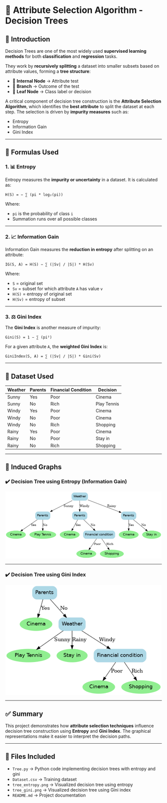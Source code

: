 # 🎯 Attribute Selection Algorithm - Decision Trees

## 📌 Introduction

Decision Trees are one of the most widely used **supervised learning methods** for both **classification** and **regression** tasks.

They work by **recursively splitting** a dataset into smaller subsets based on attribute values, forming a **tree structure**:

- 🔹 **Internal Node** → Attribute test  
- 🔹 **Branch** → Outcome of the test  
- 🔹 **Leaf Node** → Class label or decision

A critical component of decision tree construction is the **Attribute Selection Algorithm**, which identifies the **best attribute** to split the dataset at each step. The selection is driven by **impurity measures** such as:

- Entropy  
- Information Gain  
- Gini Index  

---

## 📐 Formulas Used

### 1. 📊 Entropy
Entropy measures the **impurity or uncertainty** in a dataset. It is calculated as:

```
H(S) = − ∑ (pi * log₂(pi))
```
Where:  
- `pi` is the probability of class `i`  
- Summation runs over all possible classes

---

### 2. 📈 Information Gain
Information Gain measures the **reduction in entropy** after splitting on an attribute:

```
IG(S, A) = H(S) − ∑ (|Sv| / |S|) * H(Sv)
```

Where:  
- `S` = original set  
- `Sv` = subset for which attribute `A` has value `v`  
- `H(S)` = entropy of original set  
- `H(Sv)` = entropy of subset

---

### 3. ⚖️ Gini Index
The **Gini Index** is another measure of impurity:

```
Gini(S) = 1 − ∑ (pi²)
```

For a given attribute `A`, the **weighted Gini Index** is:

```
GiniIndex(S, A) = ∑ (|Sv| / |S|) * Gini(Sv)
```

---

## 📂 Dataset Used

| Weather | Parents | Financial Condition | Decision     |
|---------|---------|---------------------|--------------|
| Sunny   | Yes     | Poor                | Cinema       |
| Sunny   | No      | Rich                | Play Tennis  |
| Windy   | Yes     | Poor                | Cinema       |
| Windy   | No      | Poor                | Cinema       |
| Windy   | No      | Rich                | Shopping     |
| Rainy   | Yes     | Poor                | Cinema       |
| Rainy   | No      | Poor                | Stay in      |
| Rainy   | No      | Rich                | Shopping     |

---

## 🌳 Induced Graphs

### ✔️ Decision Tree using Entropy (Information Gain)

![Entropy Tree](tree_entropy.png)

---

### ✔️ Decision Tree using Gini Index

![Gini Tree](tree_gini.png)

---

## ✅ Summary

This project demonstrates how **attribute selection techniques** influence decision tree construction using **Entropy** and **Gini Index**. The graphical representations make it easier to interpret the decision paths.

---

## 📎 Files Included

- `Tree.py` → Python code implementing decision trees with entropy and gini  
- `Dataset.csv` → Training dataset  
- `tree_entropy.png` → Visualized decision tree using entropy  
- `tree_gini.png` → Visualized decision tree using Gini index  
- `README.md` → Project documentation